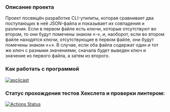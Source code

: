 ### Описание проекта
Проект посвящён разработке CLI-утилиты, которая сравнивает два поступающих в неё JSON-файла и показывает их совпадения и различия.
Если в первом файле есть ключи, которые отсутствуют во втором, то они будут помечены знаком «-», и, наоборот, если во втором файле находятся ключи, отсутствующие в первом файле, они будут помечены знаком «+». В случае, если оба файла содержат один и тот же ключ с разными значениями, сначала будет выведен ключ и значение из первого файла, а затем из второго.

### Как работать с программой
[![asciicast](https://asciinema.org/a/DIEZBakTBQ0GrmKflEYLhEJaT.svg)](https://asciinema.org/a/DIEZBakTBQ0GrmKflEYLhEJaT)

### Статус прохождения тестов Хекслета и проверки линтером:
[![Actions Status](https://github.com/RKV102/python-project-50/actions/workflows/hexlet-check.yml/badge.svg)](https://github.com/RKV102/python-project-50/actions)